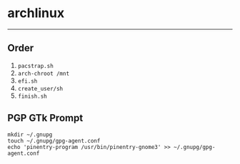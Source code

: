 # archlinux

---

## Order

1. `pacstrap.sh`
2. `arch-chroot /mnt`
3. `efi.sh`
4. `create_user/sh`
5. `finish.sh`

## PGP GTk Prompt

```
mkdir ~/.gnupg
touch ~/.gnupg/gpg-agent.conf
echo 'pinentry-program /usr/bin/pinentry-gnome3' >> ~/.gnupg/gpg-agent.conf
```